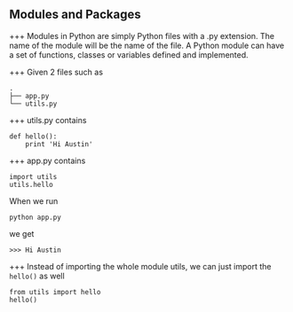 ## Modules and Packages
+++
Modules in Python are simply Python files with a .py extension. The name of the module will be the name of the file. A Python module can have a set of functions, classes or variables defined and implemented.
<!-- https://www.learnpython.org/en/Modules_and_Packages -->
+++
Given 2 files such as
```
.
├── app.py
└── utils.py
```
+++
utils.py contains
```
def hello():
    print 'Hi Austin'
```
+++
app.py contains
```
import utils
utils.hello
```
When we run
```
python app.py
```
we get
```
>>> Hi Austin
```
+++
Instead of importing the whole module utils, we can just import the `hello()` as well
```
from utils import hello
hello()
```
